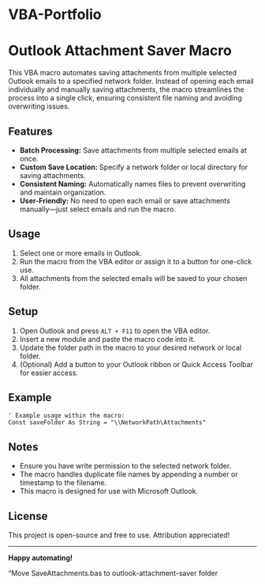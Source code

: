 # VBA-Portfolio

# Outlook Attachment Saver Macro

This VBA macro automates saving attachments from multiple selected Outlook emails to a specified network folder. Instead of opening each email individually and manually saving attachments, the macro streamlines the process into a single click, ensuring consistent file naming and avoiding overwriting issues.

## Features

- **Batch Processing:** Save attachments from multiple selected emails at once.
- **Custom Save Location:** Specify a network folder or local directory for saving attachments.
- **Consistent Naming:** Automatically names files to prevent overwriting and maintain organization.
- **User-Friendly:** No need to open each email or save attachments manually—just select emails and run the macro.

## Usage

1. Select one or more emails in Outlook.
2. Run the macro from the VBA editor or assign it to a button for one-click use.
3. All attachments from the selected emails will be saved to your chosen folder.

## Setup

1. Open Outlook and press `ALT + F11` to open the VBA editor.
2. Insert a new module and paste the macro code into it.
3. Update the folder path in the macro to your desired network or local folder.
4. (Optional) Add a button to your Outlook ribbon or Quick Access Toolbar for easier access.

## Example

```vba
' Example usage within the macro:
Const saveFolder As String = "\\NetworkPath\Attachments"
```

## Notes

- Ensure you have write permission to the selected network folder.
- The macro handles duplicate file names by appending a number or timestamp to the filename.
- This macro is designed for use with Microsoft Outlook.

## License

This project is open-source and free to use. Attribution appreciated!

---

**Happy automating!**

“Move SaveAttachments.bas to outlook-attachment-saver folder
